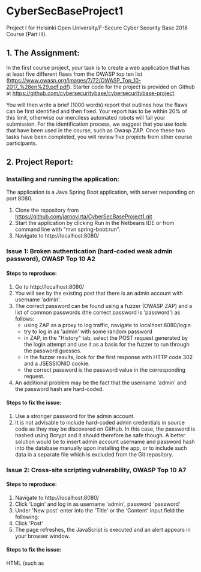 # CyberSecBaseProject1

Project I for Helsinki Open University/F-Secure Cyber Security Base 2018 Course (Part III).

## 1. The Assignment:

In the first course project, your task is to create a web application that has at least five different flaws from the OWASP top ten list (https://www.owasp.org/images/7/72/OWASP_Top_10-2017_%28en%29.pdf.pdf). Starter code for the project is provided on Github at https://github.com/cybersecuritybase/cybersecuritybase-project.

You will then write a brief (1000 words) report that outlines how the flaws can be first identified and then fixed. Your report has to be within 20% of this limit, otherwise our merciless automated robots will fail your submission. For the identification process, we suggest that you use tools that have been used in the course, such as Owasp ZAP. Once these two tasks have been completed, you will review five projects from other course participants.


## 2. Project Report:
### Installing and running the application:

The application is a Java Spring Boot application, with server responding on port 8080.
1. Clone the repository from https://github.com/jarnovirta/CyberSecBaseProject1.git
2. Start the application by clicking Run in the Netbeans IDE or from command line with "mvn spring-boot:run". 
3. Navigate to http://localhost:8080/


### Issue 1: Broken authentication (hard-coded weak admin password), OWASP Top 10 A2
#### Steps to reproduce:

1. Go to http://localhost:8080/
2. You will see by the existing post that there is an admin account with username 'admin'.
3. The correct password can be found using a fuzzer (OWASP ZAP) and a list of common passwords (the correct password is 'password') as follows:
    - using ZAP as a proxy to log traffic, navigate to localhost:8080/login
    - try to log in as 'admin' with some random password
    - in ZAP, in the "History" tab, select the POST request generated by the login attempt and use it as a basis for the fuzzer to run through the password guesses. 
    - in the fuzzer results, look for the first response with HTTP code 302 and a JSESSIONID cookie.
    - the correct password is the password value in the corresponding request. 
4. An additional problem may be the fact that the username 'admin' and the
password hash are hard-coded. 

#### Steps to fix the issue:

1. Use a stronger password for the admin account.
2. It is not advisable to include hard-coded admin credentials in source code as they may be discovered on GitHub. In this case, the password is hashed using Bcrypt and it should therefore be safe though. A better solution would be to insert admin account username and password hash into the database manually upon installing the app, or to include such data in a separate file which is excluded from the Git repository.


### Issue 2: Cross-site scripting vulnerability, OWASP Top 10 A7
#### Steps to reproduce:

1. Navigate to http://localhost:8080/
2. Click 'Login' and log in as username 'admin', password 'password'
3. Under 'New post' enter into the 'Title' or the 'Content' input field the following:
      <script>alert("You have been pwned!");</script>
4. Click 'Post'
5. The page refreshes, the JavaScript is executed and an alert appears in your
browser window. 

#### Steps to fix the issue: 

HTML (such as <script> tags) needs to be escaped in the app's web views when rendering user provided content. 

Most view template frameworks provide tools for escaping HTML in rendered data.

In my project, with JSP's, the fix would be as follows:
1. Open webapp/WEB-INF/jsp/forum.jsp
2. Replace ${post.title} and ${post.content} with <c:out value="${post.title}" />
and <c:out value="${post.content}" />


### Issue 3: Broken access control (user can delete another user's post), OWASP Top 10 A5
#### Steps to reproduce:

1. Open your browser's developer tools view (/console) and the "Network" tab.
2. Navigate to localhost:8080/ and click on "Login"
3. Log in as 'kevinmitnick', password '123456'
4. Add a post. A 'Delete' button is shown next to Kevin's new post, not next to the Admin's post. Kevin is not an admin.
5. Open an HTTP request in the developer tools / network tab and copy the value of the JSESSIONID session cookie.
6. Using an application for generating HTTP requests (I use the ARC add-on in Chrome), make a POST request to localhost:8080/posts/delete (it should be delete but I took a shortcut because a DELETE request would require using an AJAX request which would require tinkering with the CSRF token...). Set header "content-type" to "application/x-www-form-urlencoded". In request body, set parameter "id" to 1 ("id=1").
7. Refresh your browser view. Kevin was able to delete a post by user 'admin'.

#### Steps to fix the issue:

Access should be controlled on the server side. The way to fix the issue would be to check in PostController.java that the post to be deleted was made by the user deleting it or the user is an admin user. Never trust requests or data coming from the user but instead apply the necessary controls on the server side!


### Issue 4: SQL injection, OWASP Top 10 A1
#### Steps to reproduce:

1. Go to localhost:8080/frontPage
2. Enter the following into the 'Search for' input field:
    '; DROP TABLE accounts; --
3. Click 'Search'
4. The ACCOUNTS table has been deleted from database and you cannot log in (username 'admin', password 'password')

#### Steps to fix the issue:

Do not ever concatenate an SQL query string! Always use parameterized queries. They allow for a separation of commands and user input so that the latter cannot be interpreted as commands by the database engine. In my code I use basic Java JDBC code with concatenated query strings. The code could be fixed by using java.sql.PreparedStatement (https://docs.oracle.com/javase/tutorial/jdbc/basics/prepared.html)

Basically any library or framework will have standard query methods which allow you to prevent this vulnerability. It was actually quite a lot of work to include this vulnerability as the Spring Boot framework uses by default the Hibernate JPA library and it does not seem to allow multiple SQL (or rather JPQL) statements to be run at once, separated by a semicolon. That's why I used basic JDBC queries instead of JPA. I think what is possible to do with Hibernate, though, is getting too many results from a SELECT query by the user adding [ ' OR 1=1 ] or something of the sort.


### Issue 5: Insufficient logging, OWASP Top 10 A10

My application very little logging and the log is not saved to a file. It would be impossible to know if the site has been hacked, when, how, by whom and what the resulting damage might be. Also, any non-intentional problems which might be due to bugs or misconfigurations, would not be easily spotted. 

#### Steps to fix the issue:

1. Configure sufficient logs to be written to a file. In Spring Boot this can be done by adding the logging.file property to the application.properties file (instructions https://docs.spring.io/spring-boot/docs/current/reference/html/boot-features-logging.html
under 'File output')
2. Configure sufficient logging levels. For Spring Boot see for example 
https://stackoverflow.com/questions/20485059/spring-boot-how-can-i-set-the-logging-level-with-application-properties
3. Configure logs to include information on incoming HTTP requests. With Spring this is best done by configuring an interceptor to intercept all incoming requests. See for example https://www.baeldung.com/spring-http-logging

In my project, adding these configurations to application.properties would be a start:

logging.level.org.springframework.web=ERROR 
logging.level.com.cybersec.cybersec_project1=DEBUG 
logging.pattern.console= %d{yyyy-MM-dd HH:mm:ss} - %msg%n 
logging.pattern.file= %d{yyyy-MM-dd HH:mm:ss} [%thread] %-5level %logger{36} - %msg%n 
logging.file=logs/application.log 



